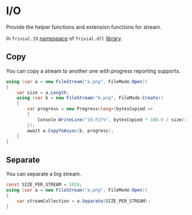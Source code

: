 # I/O

Provide the helper functions and extension functions for stream.

In `Trivial.IO` [namespace](./) of `Trivial.dll` [library](../).

## Copy

You can copy a stream to another one with progress reporting supports.

```csharp
using (var a = new FileStream("a.png", FileMode.Open))
{
    var size = a.Length;
    using (var b = new FileStream("b.png", FileMode.Create))
    {
        var progress = new Progress<long>(bytesCopied =>
        {
            Console.WriteLine("{0:F2}%", bytesCopied * 100.0 / size);
        });
        await a.CopyToAsync(b, progress);
    }
}
```

## Separate

You can separate a big stream.

```csharp
const SIZE_PER_STREAM = 1024;
using (var a = new FileStream("a.png", FileMode.Open))
{
    var streamCollection = a.Separate(SIZE_PER_STREAM);
}
```
